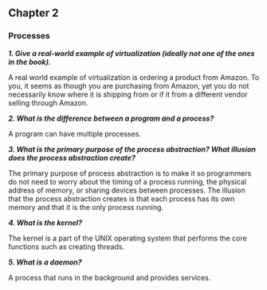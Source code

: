 ## Chapter 2


### Processes

**_1. Give a real-world example of virtualization (ideally not one of the ones in the book)._**

A real world example of virtualization is ordering a product from Amazon. To you, it seems as though you are purchasing from Amazon, yet you do not necessarily know where it is shipping from or if it from a different vendor selling through Amazon.

**_2. What is the difference between a program and a process?_**

A program can have multiple processes.

**_3. What is the primary purpose of the process abstraction?  What illusion does the process abstraction create?_**

The primary purpose of process abstraction is to make it so programmers do not need to worry about the timing of a process running, the physical address of memory, or sharing devices between processes. The illusion that the process abstraction creates is that each process has its own memory and that it is the only process running.

**_4. What is the kernel?_**

The kernel is a part of the UNIX operating system that performs the core functions such as creating threads.

**_5. What is a daemon?_**

A process that runs in the background and provides services.